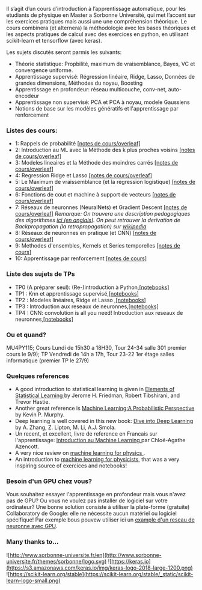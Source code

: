 Il s’agit d’un cours d’introduction à l’apprentissage automatique, pour les etudiants de physique en Master a Sorbonne Université, qui met l’accent sur les exercices pratiques mais aussi une 
une compréhension théorique. Le cours combinera (et alternera) la méthodologie avec les bases théoriques et les aspects pratiques de calcul avec des exercices en python, en utilisant scikit-learn et tensorflow (avec keras).


Les sujets discutés seront parmis les suivants:

* Théorie statistique: Propbilité, maximum de vraisemblance, Bayes, VC et convergence uniforme.
* Apprentissage supervisé: Régression linéaire, Ridge, Lasso, Données de grandes dimensions, Méthodes du noyau, Boosting
* Apprentissage en profondeur: réseau multicouche, conv-net, auto-encodeur 
* Apprentissage non supervisé: PCA et PCA à noyau, modele Gaussiens
* Notions de base sur les modèles génératifs et l'apprentissage par renforcement

### Listes des cours:

* 1: Rappels de probabilité [[notes de cours/overleaf]](https://www.overleaf.com/3638456727yxkqjqwncrtq)
* 2: Introduction au ML avec la Méthode des k plus proches voisins
 [[notes de cours/overleaf]](https://www.overleaf.com/4147779945phwxvgfydpzn)
* 3: Modeles lineaires et la Méthode des moindres carrés
 [[notes de cours/overleaf]](https://www.overleaf.com/4586468226wbybnjdtjctt)
 * 4: Regression Ridge et Lasso [[notes de cours/overleaf]]( https://www.overleaf.com/4149859249qtpfdpvmptrv)
 * 5: Le Maximum de vraissemblance (et la regression logistique)   [[notes de cours/overleaf]](https://www.overleaf.com/7891741836tbrvnzchwnmt)
 * 6: Fonctions de cout et machine à support de vecteurs  [[notes de cours/overleaf]](https://www.overleaf.com/9298446659jwypydjqqnpr)
 * 7: Réseaux de neuronnes (NeuralNets) et Gradient Descent [[notes de cours/overleaf]](https://www.overleaf.com/1823859833szrhhwcvnfhg)
*Remarque: On trouvera une description pedagogiques des algorithmes [ici (en anglais)](http://ruder.io/optimizing-gradient-descent/). On peut retrouver la derivation de Backpropagation (la retropropagation) sur [wikipedia](https://fr.wikipedia.org/wiki/R%C3%A9tropropagation_du_gradient )*
 * 8: Réseaux de neuronnes en pratique (et CNN) [[notes de cours/overleaf]](https://www.overleaf.com/6351687566rkfhnhfdmsqc)
 * 9: Methodes d'ensembles, Kernels et Series temporelles  [[notes de cours]](B4Last.pdf)
 * 10: Apprentissage par renforcement  [[notes de cours]](Last.pdf)


### Liste des sujets de TPs

* TP0 (A préparer seul): (Re-)introduction à Python,[[notebooks]](https://github.com/krzakala/ml_P6_2019_web/tree/master/tp0) 
* TP1 : Knn et apprentissage supervisé,[[notebooks]](https://github.com/krzakala/ml_P6_2019_web/tree/master/tp1) 
* TP2 : Modeles linéaires, Ridge et Lasso ,[[notebooks]](https://github.com/krzakala/ml_P6_2019_web/tree/master/tp2) 
* TP3 : Introduction aux reseaux de neuronnes,[[notebooks]](https://github.com/krzakala/ml_P6_2019_web/tree/master/tp3) 
* TP4 : CNN: convolution is all you need! Introduction aux reseaux de neuronnes,[[notebooks]](https://github.com/krzakala/ml_P6_2019_web/tree/master/tp4)


### Ou et quand?

MU4PY115; Cours Lundi de 15h30 a 18H30, Tour 24-34 salle 301 premier cours le 9/9); TP Vendredi de 14h a 17h, Tour 23-22 1er étage salles informatique (premier TP le 27/9)

### Quelques references

* A good introduction to statistical learning is given in <a href="https://web.stanford.edu/~hastie/ElemStatLearn/">Elements of Statistical Learning </a> by Jerome H. Friedman, Robert Tibshirani, and Trevor Hastie.
* Another great reference is <a href="https://www.amazon.com/Machine-Learning-Probabilistic-Perspective-Computation/dp/0262018020">Machine Learning:A Probabilistic Perspective<a/> by Kevin P. Murphy.
* Deep learning is well covered in this new book:
<a href="http://d2l.ai/">Dive into Deep Learning<a/> by A. Zhang, Z. Lipton, M. Li, A.J. Smola. 
* Un recent, et excellent, livre de reference en Francais sur l'apprentissage: <a href="https://www.amazon.fr/Introduction-Machine-Learning-Chloé-Agathe-Azencott/dp/2100780808">Introduction au Machine Learning </a> par Chloé-Agathe Azencott. 
* A very nice review on <a href="https://arxiv.org/abs/1903.10563"> machine learning for physics </a>.
* An introduction to <a href="https://arxiv.org/abs/1803.08823">machine learning for physicists</a>, that was a very inspiring source of exercices and notebooks!
  
### Besoin d'un GPU chez vous?

Vous souhaitez essayer l'apprentissage en profondeur mais vous n'avez pas de GPU? Ou vous ne voulez pas installer de logiciel sur votre ordinateur? Une bonne solution consiste à utiliser la plate-forme (gratuite) Collaboratory de Google: elle ne nécessite aucun matériel ou logiciel spécifique! Par exemple bous pouvew utiliser ici un <a href="https://colab.research.google.com/drive/1pISitRt5YYElECn-KWqBQK5qpEgeStYS">example d'un reseau de neuronne avec GPU</a>. 

 
### Many thanks to...

 ![http://www.sorbonne-universite.fr/en](http://www.sorbonne-universite.fr/themes/sorbonne/logo.svg)
 ![https://keras.io](https://s3.amazonaws.com/keras.io/img/keras-logo-2018-large-1200.png)
 ![https://scikit-learn.org/stable](https://scikit-learn.org/stable/_static/scikit-learn-logo-small.png)



